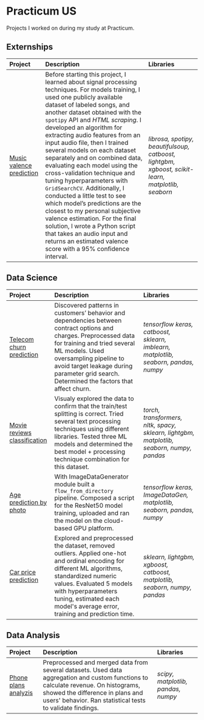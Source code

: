 # Practicum US
Projects I worked on during my study at Practicum.
## Externships
| Project | Description | Libraries  |
|:- |:- |:- |
|[Music valence prediction](https://github.com/WanomiR/practicum/blob/main/Externship%20projects/Music%20valence%20prediction/songValencePrediction-shallowModels.ipynb)| Before starting this project, I learned about signal processing techniques. For models training, I used one publicly available dataset of labeled songs, and another dataset obtained with the `spotipy` API and *HTML scraping*. I developed an algorithm for extracting audio features from an input audio file, then I trained several models on each dataset separately and on combined data, evaluating each model using the cross-validation technique and tuning hyperparameters with `GridSearchCV`. Additionally, I conducted a little test to see which model’s predictions are the closest to my personal subjective valence estimation. For the final solution, I wrote a Python script that takes an audio input and returns an estimated valence score with a 95% confidence interval. |*librosa, spotipy, beautifulsoup, catboost, lightgbm, xgboost, scikit-learn,  matplotlib, seaborn*|

## Data Science
| Project | Description | Libraries  |
|:- |:- |:- |
|[Telecom churn prediction](https://github.com/WanomiR/practicum/blob/main/DS%20projects/Telecom%20churn%20prediction/telecom-churn-prediction.ipynb)| Discovered patterns in customers’ behavior and dependencies between contract options and charges. Preprocessed data for training and tried several ML models. Used oversampling pipeline to avoid target leakage during parameter grid search. Determined the factors that affect churn. |*tensorflow keras, catboost, sklearn, imblearn, matplotlib, seaborn, pandas, numpy*|
|[Movie reviews classification](https://github.com/WanomiR/practicum/blob/main/DS%20projects/Movie%20reviews%20classification/movie-reviews-classification.ipynb)| Visualy explored the data to confirm that the train/test splitting is correct. Tried several text processing techniques using different libraries. Tested three ML models and determined the best model + processing technique combination for this dataset. | *torch, transformers, nltk, spacy, sklearn, lightgbm, matplotlib, seaborn, numpy, pandas*|
|[Age prediction by photo](https://github.com/WanomiR/practicum/blob/main/DS%20projects/Age%20prediction%20by%20photo/age-prediction.ipynb)| With ImageDataGenerator module built a `flow_from_directory` pipeline. Composed a script for the ResNet50 model training, uploaded and ran the model on the cloud-based GPU platform. | *tensorflow keras, ImageDataGen, matplotlib, seaborn, pandas, numpy*|
|[Car price prediction](https://github.com/WanomiR/practicum/blob/main/DS%20projects/Car%20price%20prediction/car-price-prediction.ipynb)| Explored and preprocessed the dataset, removed outliers. Applied one-hot and ordinal encoding for different ML algorithms, standardized numeric values. Evaluated 5 models with hyperparameters tuning, estimated each model's average error, training and prediction time.  | *sklearn, lightgbm, xgboost, catboost, matplotlib, seaborn, numpy, pandas* |

## Data Analysis
| Project | Description | Libraries  |
|:- |:- |:- |
|[Phone plans analyzis](https://github.com/WanomiR/practicum/blob/main/DA%20projects/Phone%20plans%20analyzis/phone-plans-analyzis.ipynb)| Preprocessed and merged data from several datasets. Used data aggregation and custom functions to calculate revenue. On histograms, showed the difference in plans and users' behavior. Ran statistical tests to validate findings. | *scipy, matplotlib, pandas, numpy* |